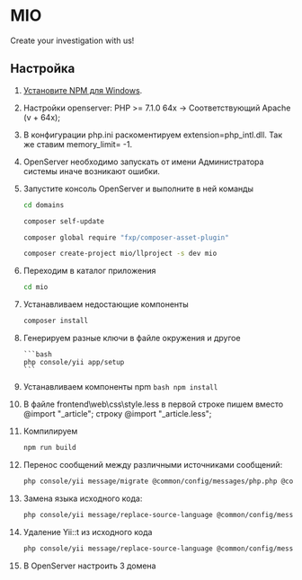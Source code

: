 # MIO


<!-- /BADGES -->

Create your investigation with us!


## Настройка


1. [Установите NPM для Windows](https://nodejs.org/en/download/).
2. Настройки openserver: PHP >= 7.1.0 64х -> Соответствующий Apache (v + 64x);
3. В конфигурации рhp.ini раскоментируем extension=php_intl.dll. Так же ставим memory_limit= -1.
4. OpenServer необходимо запускать от имени Администратора системы иначе возникают ошибки.  
5. Запустите консоль OpenServer и выполните в ней команды
    ```bash
    cd domains
    
    composer self-update
    
    composer global require "fxp/composer-asset-plugin"
    
    composer create-project mio/llproject -s dev mio
    ```
6. Переходим в каталог приложения
   
      ```bash
      cd mio
      ```
7. Устанавливаем недостающие компоненты
      
      ```bash
      composer install
      ```
8. Генерируем разные ключи в файле окружения и другое
       
       ```bash
       php console/yii app/setup
       ```
9. Устанавливаем компоненты npm
       ```bash
          npm install
       ```
10. В файле frontend\web\css\style.less в первой строке пишем вместо @import "_article"; строку @import "_article.less"; 
   
11. Компилируем
       ```bash
       npm run build
       ```
12. Перенос сообщений между различными источниками сообщений:
       ```bash
       php console/yii message/migrate @common/config/messages/php.php @common/config/messages/db.php
       ```
13. Замена языка исходного кода:   
       ```bash
       php console/yii message/replace-source-language @common/config/messages/php.php ru-RU
       ```
14. Удаление Yii::t из исходного кода
       ```bash
       php console/yii message/replace-source-language @common/config/messages/php.php
       ```
15. В OpenServer настроить 3 домена     
               
     
   
 



